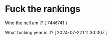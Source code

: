 # Fuck the rankings

Who the hell am I?
{ 7446741 }

What fucking year is it?
[ 2024-07-22T11:30:00Z ]
